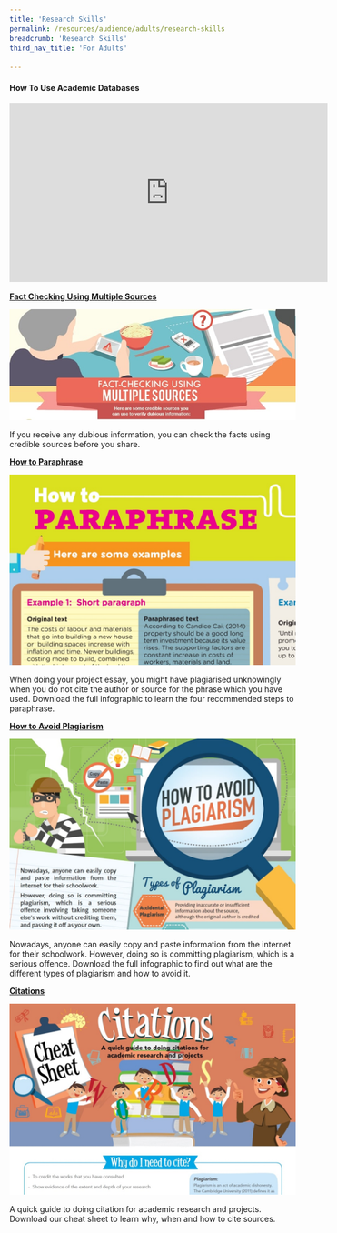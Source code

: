 ```yaml
---
title: 'Research Skills'
permalink: /resources/audience/adults/research-skills
breadcrumb: 'Research Skills'
third_nav_title: 'For Adults'

---
```



#### How To Use Academic Databases

<iframe width="560" height="315" src="https://www.youtube.com/embed/2H7JG9oaaXA" title="YouTube video player" frameborder="0" allow="accelerometer; autoplay; clipboard-write; encrypted-media; gyroscope; picture-in-picture" allowfullscreen></iframe>



**[Fact Checking Using Multiple Sources](/infographic/Multiple-Sources-English_revised.pdf)**

![](../images/Multiple-Sources-Header.jpg)

If you receive any dubious information, you can check the facts using credible sources before you share.


**[How to Paraphrase](/infographic/Infographic-how-to-paraphrase.pdf)**

![](../images/paraphrase-infoheader-e1450166736285-1050x700.jpg)

When doing your project essay, you might have plagiarised unknowingly when you do not cite the author or source for the phrase which you have used. Download the full infographic to learn the four recommended steps to paraphrase.


**[How to Avoid Plagiarism](/infographic/NLB_infographic_AvoidPlagiarism.pdf)**

![](../images/Plagiarism-1050x700.jpg)

Nowadays, anyone can easily copy and paste information from the internet for their schoolwork. However, doing so is committing plagiarism, which is a serious offence. Download the full infographic to find out what are the different types of plagiarism and how to avoid it.


**[Citations](/infographic/Cheatsheet_Citation_25nov_.pdf)**

![](../images/Citations-1050x700.jpg)

A quick guide to doing citation for academic research and projects. Download our cheat sheet to learn why, when and how to cite sources.